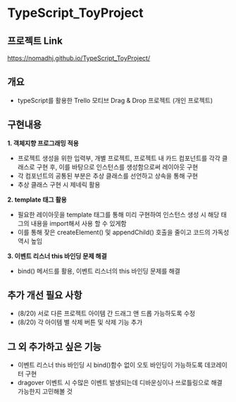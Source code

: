 # TypeScript_ToyProject

## 프로젝트 Link
https://nomadhj.github.io/TypeScript_ToyProject/

## 개요 

 - typeScript를 활용한 Trello 모티브 Drag & Drop 프로젝트 (개인 프로젝트)
 
## 구현내용

**1. 객체지향 프로그래밍 적용**
  - 프로젝트 생성을 위한 입력부, 개별 프로젝트, 프로젝트 내 카드 컴포넌트를 각각 클래스로 구현 후,
  이를 바탕으로 인스턴스를 생성함으로써 레이아웃 구현
  - 각 컴포넌트의 공통된 부분은 추상 클래스를 선언하고 상속을 통해 구현
  - 추상 클래스 구현 시 제네릭 활용

**2. template 태그 활용**
  - 필요한 레이아웃을 template 태그를 통해 미리 구현하여 인스턴스 생성 시 해당 태그의 내용을 import해서 사용 할 수 있게함
  - 이를 통해 잦은 createElement() 및 appendChild() 호출을 줄이고 코드의 가독성 역시 높임

**3. 이벤트 리스너 this 바인딩 문제 해결**
  - bind() 메서드를 활용, 이벤트 리스너의 this 바인딩 문제를 해결
  
## 추가 개선 필요 사항
  - (8/20) 서로 다른 프로젝트 아이템 간 드래그 앤 드롭 가능하도록 수정
  - (8/20) 각 아이템 별 삭제 버튼 및 삭제 기능 추가
  
## 그 외 추가하고 싶은 기능
  - 이벤트 리스너 this 바인딩 시 bind()함수 없이 오토 바인딩이 가능하도록 데코레이터 구현
  - dragover 이벤트 시 수많은 이벤트 발생되는데 디바운싱이나 쓰로틀링으로 해결 가능한지 고민해볼 것

